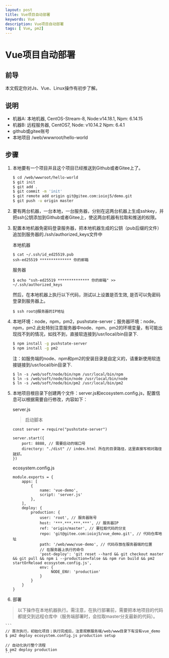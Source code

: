 ```yaml
---
layout: post
title: Vue项目自动部署
keywords: Vue
description: Vue项目自动部署
tags: [ Vue, pm2]
---
```

# Vue项目自动部署

## 前导
本文假定你对Js、Vue、Linux操作有初步了解。

## 说明
- 机器A: 本地机器, CentOS-Stream-8, Node:v14.18.1, Npm: 6.14.15
- 机器B: 远程服务器, CentOS7, Node: v10.14.2 Npm: 6.4.1
- github或gitee账号
- 本地项目 /web/wwwroot/hello-world

## 步骤

1. 本地要有一个项目并且这个项目已经推送到Github或者Gitee上了。
	```bash
	$ cd /web/wwwroot/hello-world
	$ git init
	$ git add .
	$ git commit -m 'init'
	$ git remote add origin git@gitee.com:ioioj5/demo.git
	$ git push -u origin master
	```
2. 要有两台机器，一台本地，一台服务器，分别在这两台机器上生成sshkey，并把ssh公钥添加到Github或者Gitee上，使这两台机器有拉取和推送的权限。

3. 配置本地机器免密码登录服务器，把本地机器生成的公钥（pub后缀的文件）追加到服务器的./ssh/authorized_keys文件中
	
	本地机器
	```
	$ cat ~/.ssh/id_ed25519.pub
	ssh-ed25519 ************** 你的邮箱
	```

	服务器
	```
	$ echo "ssh-ed25519 ************** 你的邮箱" >> ~/.ssh/authorized_keys
	```

	然后，在本地机器上执行以下代码，测试以上设置是否生效, 是否可以免密码登录到服务器上。
	```
	$ ssh root@服务器的IP地址
	```

4. 本地环境：node，npm，pm2，pushstate-server；服务器环境：node，npm，pm2.此处特别注意服务器中node、npm、pm2的环境变量，有可能出现找不到的情况，如找不到，直接软连接到/usr/local/bin目录下.
	```bash
	$ npm install -g pushstate-server
	$ npm install -g pm2
	```

	注：如服务端的node、npm和pm2的安装目录是自定义的，请重新使用软连接链接到/usr/local/bin目录下.

	```
	$ ln -s /web/soft/node/bin/npm /usr/local/bin/npm
	$ ln -s /web/soft/node/bin/node /usr/local/bin/node
	$ ln -s /web/soft/node/bin/pm2 /usr/local/bin/pm2
	```

5. 本地项目根目录下创建两个文件：server.js和ecosystem.config.js，配置信息可以根据需要自行修改，内容如下：

	server.js
	> 启动脚本

	```
	const server = require("pushstate-server")

	server.start({
		port: 8888, // 需要启动的端口号
		directory: "./dist" // index.html 所在的目录路径，这里直接写相对路径就好。
	})
	```
	
	ecosystem.config.js
	```
	module.exports = {
		apps: [
			{
				name: 'vue-demo',
				script: 'server.js'
			},
		],
		deploy: {
			production: {
				user: 'root', // 服务器账号
				host: '***.***.***.***', // 服务器IP
				ref: 'origin/master', // 要拉取代码的分支
				repo: 'git@gitee.com:ioioj5/vue_demo.git', // 代码仓库地址
				path: '/web/www/vue-demo', // 代码存放在服务器端的位置
				// 在服务器上执行的命令
				'post-deploy': 'git reset --hard && git checkout master && git pull && npm i --production=false && npm run build && pm2 startOrReload ecosystem.config.js',
				env: {
					 NODE_ENV: 'production'
				}
			}
		}
	}
	```

6. 部署
> 以下操作在本地机器执行。需注意，在执行部署前，需要把本地项目的代码都提交到远程仓库中（服务端部署时，会拉取master分支最新的代码）。

	```
	// 首次执行，初始化项目；执行完成后，注意观察服务端/web/www目录下有没有vue_demo
	$ pm2 deploy ecosystem.config.js production setup

	// 自动化执行整个流程
	$ pm2 deploy production
	```